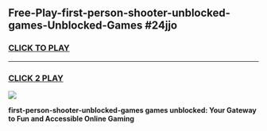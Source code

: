 
## Free-Play-first-person-shooter-unblocked-games-Unblocked-Games #24jjo
<h3>
<a href="https://news.freeplayer.one?title=first-person-shooter-unblocked-games&ref=8M">CLICK TO PLAY</a></h3>
<hr>

<h3>
<a href="https://news.freeplayer.one?title=first-person-shooter-unblocked-games&ref=8M">CLICK 2 PLAY</a>
  
</h3>

<a href="https://news.freeplayer.one?title=first-person-shooter-unblocked-games&ref=8M"><img src="https://clearcache.store/games.png"></a>


**first-person-shooter-unblocked-games games unblocked: Your Gateway to Fun and Accessible Online Gaming**
